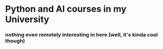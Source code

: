 # Python and AI courses in my University
### nothing even remotely interesting in here (well, it's kinda cool though)
